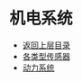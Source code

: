 # 机电系统

* [返回上层目录](../autopilot.md)
* [各类型传感器](sensors/sensors.md)
* [动力系统](dynamic-system/dynamic-system.md)

